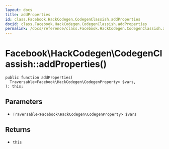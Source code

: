 ```yaml
---
layout: docs
title: addProperties
id: class.Facebook.HackCodegen.CodegenClassish.addProperties
docid: class.Facebook.HackCodegen.CodegenClassish.addProperties
permalink: /docs/reference/class.Facebook.HackCodegen.CodegenClassish.addProperties.md
---
```

# Facebook\\HackCodegen\\CodegenClassish::addProperties()




``` Hack
public function addProperties(
  Traversable<Facebook\HackCodegen\CodegenProperty> $vars,
): this;
```




## Parameters




- ` Traversable<Facebook\HackCodegen\CodegenProperty> $vars `




## Returns




+ ` this `